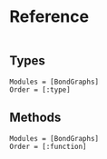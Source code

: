 # Reference

```@index
```

## Types
```@autodocs
Modules = [BondGraphs]
Order = [:type]
```

## Methods
```@autodocs
Modules = [BondGraphs]
Order = [:function]
```